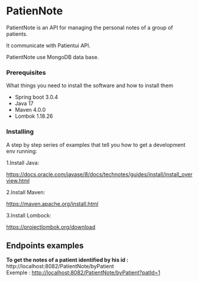 # PatienNote

PatientNote is an API for managing the personal notes of a group of patients.

It communicate with Patientui API.

PatientNote use MongoDB data base.


### Prerequisites

What things you need to install the software and how to install them

- Spring boot 3.0.4
- Java 17
- Maven 4.0.0
- Lombok 1.18.26

### Installing

A step by step series of examples that tell you how to get a development env running:

1.Install Java:

https://docs.oracle.com/javase/8/docs/technotes/guides/install/install_overview.html

2.Install Maven:

https://maven.apache.org/install.html

3.Install Lombock:

https://projectlombok.org/download


## Endpoints examples

**To get the notes of a patient identified by his id :**<br>
http://localhost:8082/PatientNote/byPatient<br>
Exemple : [http://localhost:8082/PatientNote/byPatient?patId=1](http://localhost:8082/PatientNote/byPatient?patId=1)








